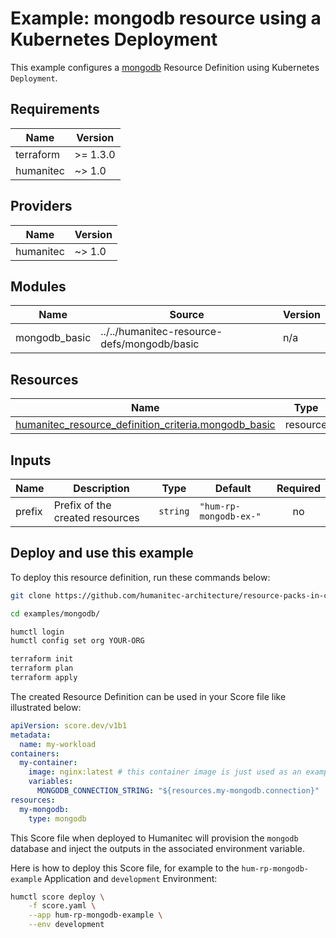 # Example: mongodb resource using a Kubernetes Deployment

This example configures a [mongodb](https://developer.humanitec.com/platform-orchestrator/reference/resource-types/#mongodb) Resource Definition using Kubernetes `Deployment`.

<!-- BEGIN_TF_DOCS -->
## Requirements

| Name | Version |
|------|---------|
| terraform | >= 1.3.0 |
| humanitec | ~> 1.0 |

## Providers

| Name | Version |
|------|---------|
| humanitec | ~> 1.0 |

## Modules

| Name | Source | Version |
|------|--------|---------|
| mongodb\_basic | ../../humanitec-resource-defs/mongodb/basic | n/a |

## Resources

| Name | Type |
|------|------|
| [humanitec_resource_definition_criteria.mongodb_basic](https://registry.terraform.io/providers/humanitec/humanitec/latest/docs/resources/resource_definition_criteria) | resource |

## Inputs

| Name | Description | Type | Default | Required |
|------|-------------|------|---------|:--------:|
| prefix | Prefix of the created resources | `string` | `"hum-rp-mongodb-ex-"` | no |
<!-- END_TF_DOCS -->

## Deploy and use this example

To deploy this resource definition, run these commands below:
```bash
git clone https://github.com/humanitec-architecture/resource-packs-in-cluster

cd examples/mongodb/

humctl login
humctl config set org YOUR-ORG

terraform init
terraform plan
terraform apply
```

The created Resource Definition can be used in your Score file like illustrated below:
```yaml
apiVersion: score.dev/v1b1
metadata:
  name: my-workload
containers:
  my-container:
    image: nginx:latest # this container image is just used as an example, it's not talking to mongodb.
    variables:
      MONGODB_CONNECTION_STRING: "${resources.my-mongodb.connection}"
resources:
  my-mongodb:
    type: mongodb
```

This Score file when deployed to Humanitec will provision the `mongodb` database and inject the outputs in the associated environment variable.

Here is how to deploy this Score file, for example to the `hum-rp-mongodb-example` Application and `development` Environment:
```bash
humctl score deploy \
    -f score.yaml \
    --app hum-rp-mongodb-example \
    --env development
```